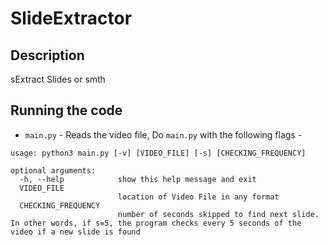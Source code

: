 # SlideExtractor

## Description
sExtract Slides or smth



## Running the code
- `main.py` - Reads the video file,
Do `main.py` with the following flags -
```
usage: python3 main.py [-v] [VIDEO_FILE] [-s] [CHECKING_FREQUENCY]

optional arguments:
  -h, --help            show this help message and exit
  VIDEO_FILE
                        location of Video File in any format
  CHECKING_FREQUENCY
                        number of seconds skipped to find next slide. In other words, if s=5, the program checks every 5 seconds of the video if a new slide is found
```
